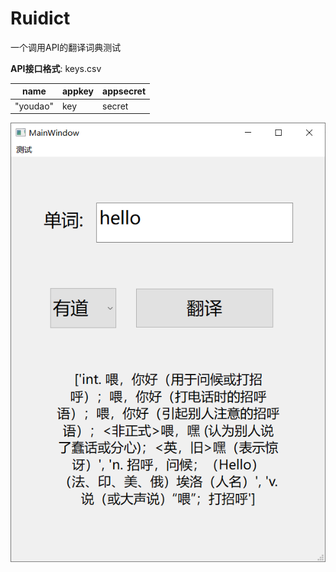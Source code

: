 # Ruidict
一个调用API的翻译词典测试

**API接口格式**: keys.csv  

name|appkey|appsecret
---|---|---
"youdao"|key|secret

![img](./doc/imgs/test.png)
